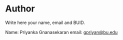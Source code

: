# Author

Write here your name, email and BUID. 

Name: Priyanka Gnanasekaran
email: gpriyan@bu.edu
